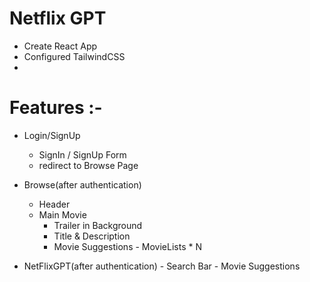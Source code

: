 # Netflix GPT

- Create React App
- Configured TailwindCSS
- 





# Features :-

- Login/SignUp
     - SignIn / SignUp Form
     - redirect to Browse Page

- Browse(after authentication)
     - Header
     - Main Movie
        - Trailer in Background
        - Title & Description
        - Movie Suggestions
              - MovieLists * N

- NetFlixGPT(after authentication)
        - Search Bar
        - Movie Suggestions